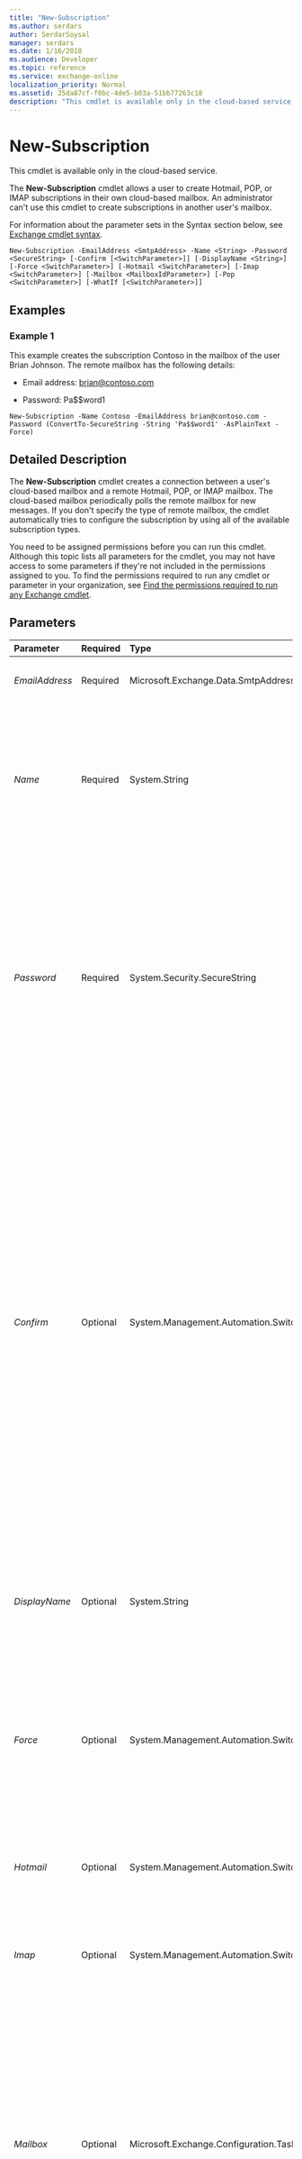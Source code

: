 ```yaml
---
title: "New-Subscription"
ms.author: serdars
author: SerdarSoysal
manager: serdars
ms.date: 1/16/2018
ms.audience: Developer
ms.topic: reference
ms.service: exchange-online
localization_priority: Normal
ms.assetid: 25da87cf-f0bc-4de5-b03a-51bb77263c18
description: "This cmdlet is available only in the cloud-based service."
---
```


# New-Subscription

This cmdlet is available only in the cloud-based service. 
  
The **New-Subscription** cmdlet allows a user to create Hotmail, POP, or IMAP subscriptions in their own cloud-based mailbox. An administrator can't use this cmdlet to create subscriptions in another user's mailbox.
  
For information about the parameter sets in the Syntax section below, see [Exchange cmdlet syntax](https://technet.microsoft.com/library/bb123552.aspx). 
  
```
New-Subscription -EmailAddress <SmtpAddress> -Name <String> -Password <SecureString> [-Confirm [<SwitchParameter>]] [-DisplayName <String>] [-Force <SwitchParameter>] [-Hotmail <SwitchParameter>] [-Imap <SwitchParameter>] [-Mailbox <MailboxIdParameter>] [-Pop <SwitchParameter>] [-WhatIf [<SwitchParameter>]]

```

## Examples
<a name="Examples"> </a>

### Example 1

This example creates the subscription Contoso in the mailbox of the user Brian Johnson. The remote mailbox has the following details:
  
- Email address: brian@contoso.com
    
- Password: Pa$$word1
    
```
New-Subscription -Name Contoso -EmailAddress brian@contoso.com -Password (ConvertTo-SecureString -String 'Pa$$word1' -AsPlainText -Force)
```

## Detailed Description
<a name="DetailedDescription"> </a>

The **New-Subscription** cmdlet creates a connection between a user's cloud-based mailbox and a remote Hotmail, POP, or IMAP mailbox. The cloud-based mailbox periodically polls the remote mailbox for new messages. If you don't specify the type of remote mailbox, the cmdlet automatically tries to configure the subscription by using all of the available subscription types.
  
You need to be assigned permissions before you can run this cmdlet. Although this topic lists all parameters for the cmdlet, you may not have access to some parameters if they're not included in the permissions assigned to you. To find the permissions required to run any cmdlet or parameter in your organization, see [Find the permissions required to run any Exchange cmdlet](https://technet.microsoft.com/library/mt432940.aspx).
  
## Parameters
<a name="DetailedDescription"> </a>

|**Parameter**|**Required**|**Type**|**Description**|
|:-----|:-----|:-----|:-----|
| _EmailAddress_ <br/> |Required  <br/> |Microsoft.Exchange.Data.SmtpAddress  <br/> |The  _EmailAddress_ parameter specifies the email address of the subscription. <br/> |
| _Name_ <br/> |Required  <br/> |System.String  <br/> |The  _Name_ parameter specifies the name of the subscription. The name of the subscription doesn't have to be globally unique. The name must be unique compared to other subscriptions that exist in the same mailbox. <br/> |
| _Password_ <br/> |Required  <br/> |System.Security.SecureString  <br/> |The  _Password_ parameter specifies the password used to sign in to the mailbox. <br/> This parameter uses the syntax  `(ConvertTo-SecureString -String '<password>' -AsPlainText -Force)`. Or, to be prompted to enter the password and store it as a variable, run the command  `$password = Read-Host "Enter password" -AsSecureString`, and then use the value  `$password` for this parameter. <br/> |
| _Confirm_ <br/> |Optional  <br/> |System.Management.Automation.SwitchParameter  <br/> | The _Confirm_ switch specifies whether to show or hide the confirmation prompt. How this switch affects the cmdlet depends on if the cmdlet requires confirmation before proceeding. <br/>  Destructive cmdlets (for example, **Remove-\*** cmdlets) have a built-in pause that forces you to acknowledge the command before proceeding. For these cmdlets, you can skip the confirmation prompt by using this exact syntax: `-Confirm:$false`.  <br/>  Most other cmdlets (for example, **New-\*** and **Set-\*** cmdlets) don't have a built-in pause. For these cmdlets, specifying the _Confirm_ switch without a value introduces a pause that forces you acknowledge the command before proceeding. <br/> |
| _DisplayName_ <br/> |Optional  <br/> |System.String  <br/> |The  _DisplayName_ parameter specifies the friendly name of the subscription. If you don't specify a value for the _DisplayName_ parameter, the value of the _EmailAddress_ parameter is used. <br/> |
| _Force_ <br/> |Optional  <br/> |System.Management.Automation.SwitchParameter  <br/> |The  _Force_ switch specifies whether to suppress warning or confirmation messages. You can use this switch to run tasks programmatically where prompting for administrative input is inappropriate. You don't need to specify a value with this switch. <br/> |
| _Hotmail_ <br/> |Optional  <br/> |System.Management.Automation.SwitchParameter  <br/> |The  _Hotmail_ switch specifies the subscription is a Hotmail subscription. You don't need to specify a value with this switch. <br/> |
| _Imap_ <br/> |Optional  <br/> |System.Management.Automation.SwitchParameter  <br/> |The  _Imap_ switch specifies the subscription is an IMAP subscription. You don't need to specify a value with this switch. <br/> |
| _Mailbox_ <br/> |Optional  <br/> |Microsoft.Exchange.Configuration.Tasks.MailboxIdParameter  <br/> | The _Mailbox_ parameter specifies the cloud-based mailbox that contains the subscription. You can use any value that uniquely identifies the mailbox. <br/>  For example: <br/>  Name <br/>  Display name <br/>  Alias <br/>  Distinguished name (DN) <br/>  Canonical DN <br/>  _\<domain name\>_\ _\<account name\>_ <br/>  Email address <br/>  GUID <br/> **LegacyExchangeDN** <br/> **SamAccountName** <br/>  User ID or user principal name (UPN) <br/> |
| _Pop_ <br/> |Optional  <br/> |System.Management.Automation.SwitchParameter  <br/> |The  _Pop_ switch specifies the subscription is a POP subscription. You don't need to specify a value with this switch. <br/> |
| _WhatIf_ <br/> |Optional  <br/> |System.Management.Automation.SwitchParameter  <br/> |The  _WhatIf_ switch simulates the actions of the command. You can use this switch to view the changes that would occur without actually applying those changes. You don't need to specify a value with this switch. <br/> |
   
## Input Types
<a name="InputTypes"> </a>

To see the input types that this cmdlet accepts, see [Cmdlet Input and Output Types](http://go.microsoft.com/fwlink/p/?linkId=616387). If the Input Type field for a cmdlet is blank, the cmdlet doesn't accept input data. 
  
## Return Types
<a name="ReturnTypes"> </a>

To see the return types, which are also known as output types, that this cmdlet accepts, see [Cmdlet Input and Output Types](http://go.microsoft.com/fwlink/p/?linkId=616387). If the Output Type field is blank, the cmdlet doesn't return data. 
  

